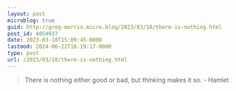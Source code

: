 ```yaml
---
layout: post
microblog: true
guid: http://greg-morris.micro.blog/2023/03/18/there-is-nothing.html
post_id: 4054937
date: 2023-03-18T15:09:45-0000
lastmod: 2024-06-22T16:19:17-0000
type: post
url: /2023/03/18/there-is-nothing.html
---
```

> There is nothing either good or bad, but thinking makes it so. - Hamlet
